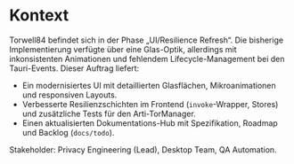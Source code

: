 # Kontext

Torwell84 befindet sich in der Phase „UI/Resilience Refresh“. Die bisherige Implementierung verfügte über eine Glas-Optik, allerdings mit inkonsistenten Animationen und fehlendem Lifecycle-Management bei den Tauri-Events. Dieser Auftrag liefert:

- Ein modernisiertes UI mit detaillierten Glasflächen, Mikroanimationen und responsiven Layouts.
- Verbesserte Resilienzschichten im Frontend (`invoke`-Wrapper, Stores) und zusätzliche Tests für den Arti-TorManager.
- Einen aktualisierten Dokumentations-Hub mit Spezifikation, Roadmap und Backlog (`docs/todo`).

Stakeholder: Privacy Engineering (Lead), Desktop Team, QA Automation.

